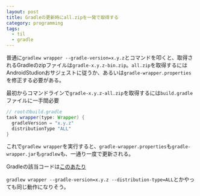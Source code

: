 ```yaml
---
layout: post
title: Gradleの更新時にall.zipを一発で取得する
category: programming
tags:
  - til
  - gradle
---
```


普通に`gradlew wrapper --gradle-version=x.y.z`とコマンドを叩くと、取得されるGradleのzipファイルは`gradle-x.y.z-bin.zip`。`all.zip`を取得するにはAndroidStudionおサジェストに従うか、あるいは`gradle-wrapper.properties`を修正する必要がある。

最初からコマンドラインで`gradle-x.y.z-all.zip`を取得するには`build.gradle`ファイルに一手間必要

```gradle
// rootのbuild.gradle
task wrapper(type: Wrapper) {
  gradleVersion = "x.y.z"
  distributionType "ALL"
}
```

これで`gradlew wrapper`を実行すると、`gradle-wrapper.properties`も`gradle-wrapper.jar`も`gradlew`も、一通り一度で更新される。

Gradleの該当コードは[このあたり](https://github.com/gradle/gradle/blob/2a858684ee64e589d35d8a48da5b9c17a238385d/subprojects/build-init/src/main/java/org/gradle/api/tasks/wrapper/Wrapper.java#L311-L314)

`gradlew wrapper --gradle-version=x.y.z --distribution-type=ALL`とかやっても同じ動作になりそう。
